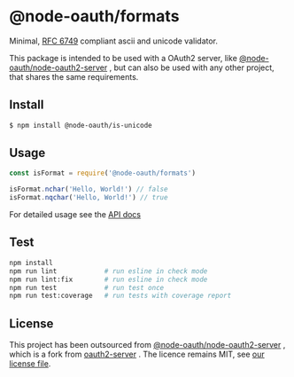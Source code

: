 # @node-oauth/formats

Minimal, [RFC 6749](https://datatracker.ietf.org/doc/html/rfc6749#appendix-A)
compliant ascii and unicode validator.

This package is intended to be used with a OAuth2 server, like 
[@node-oauth/node-oauth2-server](https://github.com/node-oauth/node-oauth2-server)
, but can also be used with any other project, that shares the same 
requirements.

## Install

```bash
$ npm install @node-oauth/is-unicode
```

## Usage

```js
const isFormat = require('@node-oauth/formats')

isFormat.nchar('Hello, World!') // false
isFormat.nqchar('Hello, World!') // true
```

For detailed usage see the [API docs](./API.md)

## Test

```sh
npm install
npm run lint            # run esline in check mode
npm run lint:fix        # run esline in check mode
npm run test            # run test once
npm run test:coverage   # run tests with coverage report
```

## License

This project has been outsourced from 
[@node-oauth/node-oauth2-server](https://github.com/node-oauth/node-oauth2-server)
, which is a fork from [oauth2-server](https://github.com/oauthjs/node-oauth2-server)
. The licence remains MIT, see [our license file](./LICENSE).
